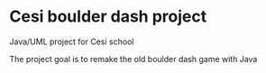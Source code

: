 # Cesi boulder dash project

Java/UML project for Cesi school

The project goal is to remake the old boulder dash game with Java
